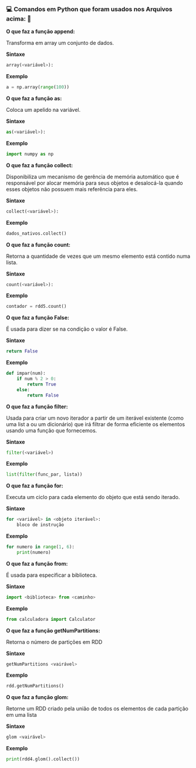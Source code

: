 ### :computer: Comandos em Python que foram usados nos Arquivos acima: :rocket:
**O que faz a função append:**

Transforma em array um conjunto de dados.

**Sintaxe**

~~~py
array(<variável>):
~~~

**Exemplo**

~~~py
a = np.array(range(100))
~~~

**O que faz a função as:**

Coloca um apelido na variável.

**Sintaxe**

~~~py
as(<variável>):
~~~

**Exemplo**

~~~py
import numpy as np
~~~

**O que faz a função collect:**

Disponibiliza um mecanismo de gerência de memória automático que é responsável por alocar memória para seus objetos e desalocá-la quando esses objetos não possuem mais referência para eles.

**Sintaxe**

~~~py
collect(<variável>):
~~~

**Exemplo**

~~~py
dados_nativos.collect()
~~~

**O que faz a função count:**

Retorna a quantidade de vezes que um mesmo elemento está contido numa lista.

**Sintaxe**

~~~py
count(<variável>):
~~~

**Exemplo**

~~~py
contador = rdd5.count()
~~~

**O que faz a função False:**

É usada para dizer se na condição o valor é False.

**Sintaxe**

~~~py
return False
~~~

**Exemplo**

~~~py
def impar(num):
    if num % 2 > 0:
        return True
    else:
        return False
~~~

**O que faz a função filter:**

Usada para criar um novo iterador a partir de um iterável existente (como uma list a ou um dicionário) que irá filtrar de forma eficiente os elementos usando uma função que fornecemos.

**Sintaxe**

~~~py
filter(<variável>)
~~~

**Exemplo**

~~~py
list(filter(func_par, lista))
~~~

**O que faz a função for:**

Executa um ciclo para cada elemento do objeto que está sendo iterado.

**Sintaxe**

~~~py
for <variável> in <objeto iterável>:
    bloco de instrução
~~~

**Exemplo**

~~~py
for numero in range(1, 6):
    print(numero)
~~~

**O que faz a função from:**

É usada para especificar a biblioteca.

**Sintaxe**

~~~py
import <biblioteca> from <caminho>
~~~

**Exemplo**

~~~py
from calculadora import Calculator
~~~

**O que faz a função getNumPartitions:**

Retorna o número de partições em RDD

**Sintaxe**

~~~py
getNumPartitions <vairável>
~~~

**Exemplo**

~~~py
rdd.getNumPartitions()
~~~

**O que faz a função glom:**

Retorne um RDD criado pela união de todos os elementos de cada partição em uma lista

**Sintaxe**

~~~py
glom <vairável>
~~~

**Exemplo**

~~~py
print(rdd4.glom().collect())
~~~














